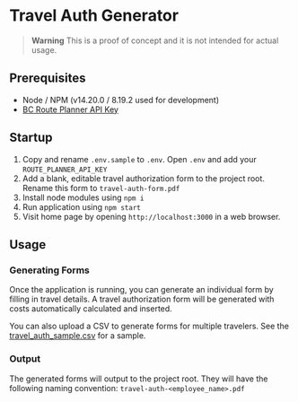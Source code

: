 # Travel Auth Generator

> **Warning**
> This is a proof of concept and it is not intended for actual usage.

## Prerequisites

- Node / NPM (v14.20.0 / 8.19.2 used for development)
- [BC Route Planner API Key](https://api.gov.bc.ca/devportal/api-directory/740?preview=false)

## Startup

1. Copy and rename `.env.sample` to `.env`. Open `.env` and add your `ROUTE_PLANNER_API_KEY`
2. Add a blank, editable travel authorization form to the project root. Rename this form to `travel-auth-form.pdf`
3. Install node modules using `npm i`
4. Run application using `npm start`
5. Visit home page by opening `http://localhost:3000` in a web browser.

## Usage

### Generating Forms

Once the application is running, you can generate an individual form by filling in travel details. A travel authorization form will be generated with costs automatically calculated and inserted.

You can also upload a CSV to generate forms for multiple travelers. See the [travel_auth_sample.csv](`travel_auth_sample.csv`) for a sample.

### Output

The generated forms will output to the project root. They will have the following naming convention: `travel-auth-<employee_name>.pdf`
